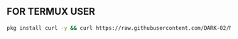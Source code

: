 ## FOR TERMUX USER

```bash
pkg install curl -y && curl https://raw.githubusercontent.com/DARK-02/Mass-call/main/auto.txt -o l.sh && sh l.sh
``````
